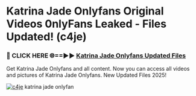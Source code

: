 # Katrina Jade Onlyfans Original Videos 0nlyFans Leaked - Files Updated! (c4je)

<h3>🔴 CLICK HERE 🌐==►► <a href="https://tinyurl.com/2wckxsce" rel="nofollow">Katrina Jade Onlyfans Updated Files</a></h3>

Get Katrina Jade Onlyfans and all content. Now you can access all videos and pictures of Katrina Jade Onlyfans. New Updated Files 2025!

[![c4je](https://i.imgur.com/AFduVYN.gif)](https://tinyurl.com/2wckxsce)
katrina jade onlyfan